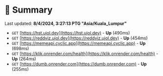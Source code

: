 # 📖 Summary
Last updated: **8/4/2024, 3:27:13 PTG "Asia/Kuala_Lumpur"**

- `GET` [https://hst.ujol.dev](https://hst.ujol.dev) - **Up** (490ms)
- `GET` [https://reddviz.ujol.dev](https://reddviz.ujol.dev) - **Up** (454ms)
- `GET` [https://memeapi.cyclic.app](https://memeapi.cyclic.app) - **Up** (698ms)
- `GET` [https://klik.onrender.com/health](https://klik.onrender.com/health) - **Up** (264ms)
- `GET` [https://dumb.onrender.com](https://dumb.onrender.com) - **Up** (255ms)
